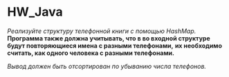 # HW_Java
*Реализуйте структуру телефонной книги с помощью HashMap.*
**Программа также должна учитывать, что в во входной структуре будут повторяющиеся имена с разными телефонами,**
**их необходимо считать, как одного человека с разными телефонами.**

*Вывод должен быть отсортирован по убыванию числа телефонов.*

